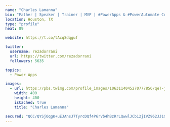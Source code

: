 ```yaml
---
name: "Charles Lamanna"
bio: "Father | Speaker | Trainer | MVP | #PowerApps & #PowerAutomate Community Super User | YouTuber Right-pointing triangle http://youtube.com/c/rezadorrani | Learn - Share - Clockwise rightwards and leftwards open circle arrows"
location: Houston, TX
type: "profile"
heat: 89

website: https://t.co/tAcqSdqguf

twitter:
  username: rezadorrani
  url: https://twitter.com/rezadorrani
  followers: 5635

topics:
  - Power Apps

images:
  - url: https://pbs.twimg.com/profile_images/1063114045270777856/qeT-jpWr_400x400.jpg
    width: 400
    height: 400
    isCached: true
    title: "Charles Lamanna"

secured: "QCC/QYSjOqgK+uEJAnsJ7TyrcDQf4P6rVb4hBzRrLQwwlJCb12jIVZ962JJ1Xjyb5+zIE0/kvgb/+nKNQE4vyYCqW+e3+5vZ5J4lpknjVT7MvKMu5dyNl6l8+nglXAL/Q0LBsag447o/KUkfg1J8/7eqWdKOv8g7IKn+jQEHUDK0xr89+WL+cfh1u5OZUCnUI6kDUqnFmom13uW16j74QPgNkaBL0qIizjAS7XBkFxWy1OScg5mT1qWYX37P9070E2czttfuXOYTuwqmni5ovWA1NVCN6YyscKbmRaTTdYrWUk3XKsvxNfbtOF/84XQl46qELUmxIAz737rCun5yOtfH5GEz+SjQDtKi6gQ+yescydcHPjmXA2eKS59zppBHxB8TzxBBAsiky5HW50Wy9V/KFmCYZr2Totk4a1PFzn4=;d1akt7iClEdp7opqGg5thw=="
---
```


